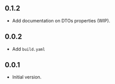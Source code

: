## 0.1.2

- Add documentation on DTOs properties (WIP).

## 0.0.2

- Add `build.yaml`

## 0.0.1

- Initial version.